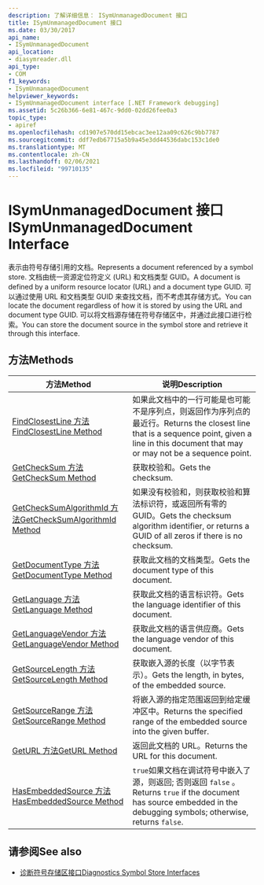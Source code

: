 ```yaml
---
description: 了解详细信息： ISymUnmanagedDocument 接口
title: ISymUnmanagedDocument 接口
ms.date: 03/30/2017
api_name:
- ISymUnmanagedDocument
api_location:
- diasymreader.dll
api_type:
- COM
f1_keywords:
- ISymUnmanagedDocument
helpviewer_keywords:
- ISymUnmanagedDocument interface [.NET Framework debugging]
ms.assetid: 5c26b366-6e81-467c-9dd0-02dd26fee0a3
topic_type:
- apiref
ms.openlocfilehash: cd1907e570dd15ebcac3ee12aa09c626c9bb7787
ms.sourcegitcommit: ddf7edb67715a5b9a45e3dd44536dabc153c1de0
ms.translationtype: MT
ms.contentlocale: zh-CN
ms.lasthandoff: 02/06/2021
ms.locfileid: "99710135"
---
```

# <a name="isymunmanageddocument-interface"></a><span data-ttu-id="b1987-103">ISymUnmanagedDocument 接口</span><span class="sxs-lookup"><span data-stu-id="b1987-103">ISymUnmanagedDocument Interface</span></span>

<span data-ttu-id="b1987-104">表示由符号存储引用的文档。</span><span class="sxs-lookup"><span data-stu-id="b1987-104">Represents a document referenced by a symbol store.</span></span> <span data-ttu-id="b1987-105">文档由统一资源定位符定义 (URL) 和文档类型 GUID。</span><span class="sxs-lookup"><span data-stu-id="b1987-105">A document is defined by a uniform resource locator (URL) and a document type GUID.</span></span> <span data-ttu-id="b1987-106">可以通过使用 URL 和文档类型 GUID 来查找文档，而不考虑其存储方式。</span><span class="sxs-lookup"><span data-stu-id="b1987-106">You can locate the document regardless of how it is stored by using the URL and document type GUID.</span></span> <span data-ttu-id="b1987-107">可以将文档源存储在符号存储区中，并通过此接口进行检索。</span><span class="sxs-lookup"><span data-stu-id="b1987-107">You can store the document source in the symbol store and retrieve it through this interface.</span></span>  
  
## <a name="methods"></a><span data-ttu-id="b1987-108">方法</span><span class="sxs-lookup"><span data-stu-id="b1987-108">Methods</span></span>  
  
|<span data-ttu-id="b1987-109">方法</span><span class="sxs-lookup"><span data-stu-id="b1987-109">Method</span></span>|<span data-ttu-id="b1987-110">说明</span><span class="sxs-lookup"><span data-stu-id="b1987-110">Description</span></span>|  
|------------|-----------------|  
|[<span data-ttu-id="b1987-111">FindClosestLine 方法</span><span class="sxs-lookup"><span data-stu-id="b1987-111">FindClosestLine Method</span></span>](isymunmanageddocument-findclosestline-method.md)|<span data-ttu-id="b1987-112">如果此文档中的一行可能是也可能不是序列点，则返回作为序列点的最近行。</span><span class="sxs-lookup"><span data-stu-id="b1987-112">Returns the closest line that is a sequence point, given a line in this document that may or may not be a sequence point.</span></span>|  
|[<span data-ttu-id="b1987-113">GetCheckSum 方法</span><span class="sxs-lookup"><span data-stu-id="b1987-113">GetCheckSum Method</span></span>](isymunmanageddocument-getchecksum-method.md)|<span data-ttu-id="b1987-114">获取校验和。</span><span class="sxs-lookup"><span data-stu-id="b1987-114">Gets the checksum.</span></span>|  
|[<span data-ttu-id="b1987-115">GetCheckSumAlgorithmId 方法</span><span class="sxs-lookup"><span data-stu-id="b1987-115">GetCheckSumAlgorithmId Method</span></span>](isymunmanageddocument-getchecksumalgorithmid-method.md)|<span data-ttu-id="b1987-116">如果没有校验和，则获取校验和算法标识符，或返回所有零的 GUID。</span><span class="sxs-lookup"><span data-stu-id="b1987-116">Gets the checksum algorithm identifier, or returns a GUID of all zeros if there is no checksum.</span></span>|  
|[<span data-ttu-id="b1987-117">GetDocumentType 方法</span><span class="sxs-lookup"><span data-stu-id="b1987-117">GetDocumentType Method</span></span>](isymunmanageddocument-getdocumenttype-method.md)|<span data-ttu-id="b1987-118">获取此文档的文档类型。</span><span class="sxs-lookup"><span data-stu-id="b1987-118">Gets the document type of this document.</span></span>|  
|[<span data-ttu-id="b1987-119">GetLanguage 方法</span><span class="sxs-lookup"><span data-stu-id="b1987-119">GetLanguage Method</span></span>](isymunmanageddocument-getlanguage-method.md)|<span data-ttu-id="b1987-120">获取此文档的语言标识符。</span><span class="sxs-lookup"><span data-stu-id="b1987-120">Gets the language identifier of this document.</span></span>|  
|[<span data-ttu-id="b1987-121">GetLanguageVendor 方法</span><span class="sxs-lookup"><span data-stu-id="b1987-121">GetLanguageVendor Method</span></span>](isymunmanageddocument-getlanguagevendor-method.md)|<span data-ttu-id="b1987-122">获取此文档的语言供应商。</span><span class="sxs-lookup"><span data-stu-id="b1987-122">Gets the language vendor of this document.</span></span>|  
|[<span data-ttu-id="b1987-123">GetSourceLength 方法</span><span class="sxs-lookup"><span data-stu-id="b1987-123">GetSourceLength Method</span></span>](isymunmanageddocument-getsourcelength-method.md)|<span data-ttu-id="b1987-124">获取嵌入源的长度（以字节表示）。</span><span class="sxs-lookup"><span data-stu-id="b1987-124">Gets the length, in bytes, of the embedded source.</span></span>|  
|[<span data-ttu-id="b1987-125">GetSourceRange 方法</span><span class="sxs-lookup"><span data-stu-id="b1987-125">GetSourceRange Method</span></span>](isymunmanageddocument-getsourcerange-method.md)|<span data-ttu-id="b1987-126">将嵌入源的指定范围返回到给定缓冲区中。</span><span class="sxs-lookup"><span data-stu-id="b1987-126">Returns the specified range of the embedded source into the given buffer.</span></span>|  
|[<span data-ttu-id="b1987-127">GetURL 方法</span><span class="sxs-lookup"><span data-stu-id="b1987-127">GetURL Method</span></span>](isymunmanageddocument-geturl-method.md)|<span data-ttu-id="b1987-128">返回此文档的 URL。</span><span class="sxs-lookup"><span data-stu-id="b1987-128">Returns the URL for this document.</span></span>|  
|[<span data-ttu-id="b1987-129">HasEmbeddedSource 方法</span><span class="sxs-lookup"><span data-stu-id="b1987-129">HasEmbeddedSource Method</span></span>](isymunmanageddocument-hasembeddedsource-method.md)|<span data-ttu-id="b1987-130">`true`如果文档在调试符号中嵌入了源，则返回; 否则返回 `false` 。</span><span class="sxs-lookup"><span data-stu-id="b1987-130">Returns `true` if the document has source embedded in the debugging symbols; otherwise, returns `false`.</span></span>|  
  
## <a name="see-also"></a><span data-ttu-id="b1987-131">请参阅</span><span class="sxs-lookup"><span data-stu-id="b1987-131">See also</span></span>

- [<span data-ttu-id="b1987-132">诊断符号存储区接口</span><span class="sxs-lookup"><span data-stu-id="b1987-132">Diagnostics Symbol Store Interfaces</span></span>](diagnostics-symbol-store-interfaces.md)
